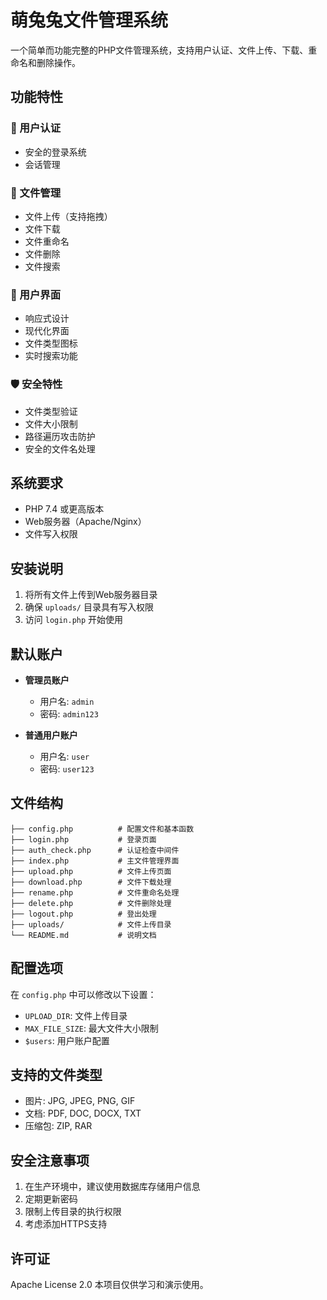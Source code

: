# 萌兔兔文件管理系统

一个简单而功能完整的PHP文件管理系统，支持用户认证、文件上传、下载、重命名和删除操作。

## 功能特性

### 🔐 用户认证
- 安全的登录系统
- 会话管理

### 📁 文件管理
- 文件上传（支持拖拽）
- 文件下载
- 文件重命名
- 文件删除
- 文件搜索

### 🎨 用户界面
- 响应式设计
- 现代化界面
- 文件类型图标
- 实时搜索功能

### 🛡️ 安全特性
- 文件类型验证
- 文件大小限制
- 路径遍历攻击防护
- 安全的文件名处理

## 系统要求

- PHP 7.4 或更高版本
- Web服务器（Apache/Nginx）
- 文件写入权限

## 安装说明

1. 将所有文件上传到Web服务器目录
2. 确保 `uploads/` 目录具有写入权限
3. 访问 `login.php` 开始使用

## 默认账户

- **管理员账户**
  - 用户名: `admin`
  - 密码: `admin123`

- **普通用户账户**
  - 用户名: `user`
  - 密码: `user123`

## 文件结构

```
├── config.php          # 配置文件和基本函数
├── login.php           # 登录页面
├── auth_check.php      # 认证检查中间件
├── index.php           # 主文件管理界面
├── upload.php          # 文件上传页面
├── download.php        # 文件下载处理
├── rename.php          # 文件重命名处理
├── delete.php          # 文件删除处理
├── logout.php          # 登出处理
├── uploads/            # 文件上传目录
└── README.md           # 说明文档
```

## 配置选项

在 `config.php` 中可以修改以下设置：

- `UPLOAD_DIR`: 文件上传目录
- `MAX_FILE_SIZE`: 最大文件大小限制
- `$users`: 用户账户配置

## 支持的文件类型

- 图片: JPG, JPEG, PNG, GIF
- 文档: PDF, DOC, DOCX, TXT
- 压缩包: ZIP, RAR

## 安全注意事项

1. 在生产环境中，建议使用数据库存储用户信息
2. 定期更新密码
3. 限制上传目录的执行权限
4. 考虑添加HTTPS支持

## 许可证

Apache License 2.0
本项目仅供学习和演示使用。
